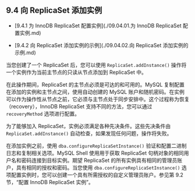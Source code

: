 ## 9.4 向 ReplicaSet 添加实例

- [9.4.1 为 InnoDB ReplicaSet 配置实例](./09.04.01.为 InnoDB ReplicaSet 配置实例.md)

- [9.4.2 向 ReplicaSet 添加实例的示例](./09.04.02.向 ReplicaSet 添加实例的示例.md)

当您创建了一个 ReplicaSet 后，您可以使用 `ReplicaSet.addInstance()` 操作将一个实例作为当前主节点的只读从节点添加到 ReplicaSet 中。

在此操作期间，ReplicaSet 的主节点必须是可达的和可用的。MySQL 复制配置在添加的实例和主节点之间，使用自动创建的 MySQL 账户和随机密码。在实例可以作为操作性从节点之前，它必须与主节点处于同步安排中。这个过程称为恢复（recovery），InnoDB ReplicaSet 支持不同的方法，您可以通过 `recoveryMethod` 选项进行配置。

为了能够加入 ReplicaSet，实例必须满足各种先决条件。这些先决条件由 `ReplicaSet.addInstance()` 自动检查，如果发现任何问题，操作将失败。

在添加实例之前，使用 `dba.configureReplicaSetInstance()` 验证和配置二进制日志和复制相关选项。MySQL Shell 使用用于获取 ReplicaSet 句柄对象的相同用户名和密码连接到目标实例。期望 ReplicaSet 的所有实例具有相同的管理员账户，具有相同的授权和密码。当您使用 `dba.configureReplicaSetInstance()` 选项配置实例时，您可以创建一个具有所需授权的自定义管理员账户。参见第 9.2 节，“配置 InnoDB ReplicaSet 实例”。